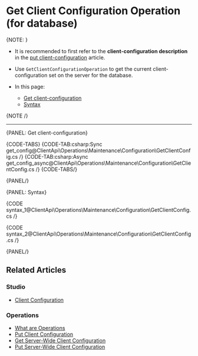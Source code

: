 # Get Client Configuration Operation <br> (for database)

{NOTE: }

* It is recommended to first refer to the __client-configuration description__ in the [put client-configuration](../../../../client-api/operations/maintenance/configuration/put-client-configuration) article.
  
* Use `GetClientConfigurationOperation` to get the current client-configuration set on the server for the database.

* In this page:
    * [Get client-configuration](../../../../client-api/operations/maintenance/configuration/get-client-configuration#get-client-configuration)
    * [Syntax](../../../../client-api/operations/maintenance/configuration/get-client-configuration#syntax)

{NOTE /}

---

{PANEL: Get client-configuration}

{CODE-TABS}
{CODE-TAB:csharp:Sync get_config@ClientApi\Operations\Maintenance\Configuration\GetClientConfig.cs /}
{CODE-TAB:csharp:Async get_config_async@ClientApi\Operations\Maintenance\Configuration\GetClientConfig.cs /}
{CODE-TABS/}

{PANEL/}

{PANEL: Syntax}

{CODE syntax_1@ClientApi\Operations\Maintenance\Configuration\GetClientConfig.cs /}

{CODE syntax_2@ClientApi\Operations\Maintenance\Configuration\GetClientConfig.cs /}

{PANEL/}

## Related Articles

### Studio

- [Client Configuration](../../../../studio/server/client-configuration)

### Operations

- [What are Operations](../../../../client-api/operations/what-are-operations)
- [Put Client Configuration](../../../../client-api/operations/maintenance/configuration/put-client-configuration)
- [Get Server-Wide Client Configuration](../../../../client-api/operations/server-wide/configuration/get-serverwide-client-configuration)
- [Put Server-Wide Client Configuration](../../../../client-api/operations/server-wide/configuration/put-serverwide-client-configuration)
